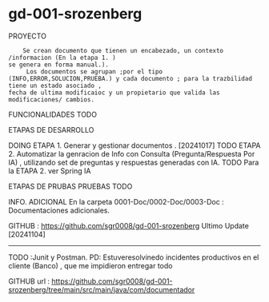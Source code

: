 # gd-001-srozenberg

PROYECTO

        Se crean documento que tienen un encabezado, un contexto /informacion (En la etapa 1. )
    se genera en forma manual.).
         Los documentos se agrupan ;por el tipo (INFO,ERROR,SOLUCION,PRUEBA.) y cada documento ; para la trazbilidad tiene un estado asociado ,
    fecha de ultima modificaioc y un propietario que valida las modificaciones/ cambios.

FUNCIONALIDADES    TODO

ETAPAS DE DESARROLLO

DOING           ETAPA 1. Generar y gestionar documentos . [20241017]
TODO            ETAPA 2. Automatizar la genracion de Info  con  Consulta (Pregunta/Respuesta Por IA)  , utilizando set de preguntas y respuestas generadas con IA.
TODO            Para la ETAPA 2. ver Spring IA

ETAPAS DE PRUBAS
PRUEBAS            TODO

INFO. ADICIONAL
    En la carpeta 0001-Doc/0002-Doc/0003-Doc : Documentaciones adicionales.

GITHUB : https://github.com/sgr0008/gd-001-srozenberg
Ultimo Update  [20241104]

-------------------------------------------------------------------------------------------------

TODO :Junit y Postman.
PD: Estuveresolvinedo incidentes productivos en el cliente (Banco) , que me impidieron entregar todo

GITHUB url : 
https://github.com/sgr0008/gd-001-srozenberg/tree/main/src/main/java/com/documentador

